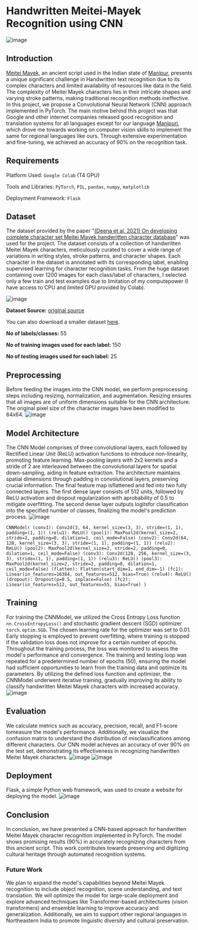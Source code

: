 # Handwritten Meitei-Mayek Recognition using CNN
![image](https://github.com/galax19ksh/Handwritten-Meitei-Mayek-Recognition/assets/112553872/b309a8e6-b327-4046-9afa-28dcb7769ede)

## Introduction
[Meitei Mayek](https://en.wikipedia.org/wiki/Meitei_script), an ancient script used in the Indian state of [Manipur](https://en.wikipedia.org/wiki/Manipur), presents a unique significant challenge in Handwritten text recognition due to its complex characters and limited availability of resources like data in the field. The complexity of Meitei Mayek characters lies in their intricate shapes and varying stroke patterns, making traditional recognition methods ineffective. In this project, we propose a Convolutional Neural Network (CNN) approach implemented in PyTorch. The main motive behind this project was that Google and other internet companies released good recognition and translation systems for all languages except for our language [Manipuri](https://en.wikipedia.org/wiki/Meitei_language), which drove me towards working on computer vision skills to implement the same for regional languages like ours. Through extensive experimentation and fine-tuning, we achieved an accuracy of 90% on the recognition task.

## Requirements

Platform Used: `Google Colab` (T4 GPU)

Tools and Libraries: `PyTorch`, `PIL`, `pandas`, `numpy`, `matplotlib`

Deployment Framework: `Flask`

## Dataset 

The dataset provided by the paper "[(Deena et al, 2021) On developing complete character set Meitei Mayek handwritten character database](https://link.springer.com/article/10.1007/s00371-020-02032-y)" was used for the project. The dataset consists of a collection of handwritten Meitei Mayek characters, meticulously curated to cover a wide range of variations in writing styles, stroke patterns, and character shapes. Each character in the dataset is annotated with its corresponding label, enabling supervised learning for character recognition tasks. From the huge dataset containing over 1200 images for each class/label of characters, I selected only a few train and test examples due to limitation of my computepower (I have access to CPU and limited GPU provided by Colab).

![image](https://github.com/galax19ksh/Handwritten-Meitei-Mayek-Recognition/assets/112553872/c9446458-269c-4f72-8df1-45665cbc89c2)

**Dataset Source:** [original source](http://agnigarh.tezu.ernet.in/~sarat/resources.html)

You can also download a smaller dataset [here](https://drive.google.com/drive/folders/1Y3LL42Ppvqq7W1uglq6_yBHvIiZdwPkB?usp=sharing).

**No of labels/classes:** 55

**No of training images used for each label:** 150

**No of testing images used for each label:** 25

## Preprocessing
Before feeding the images into the CNN model, we perform preprocessing steps including resizing, normalization, and augmentation. Resizing ensures that all images are of uniform dimensions suitable for the CNN architecture. The original pixel size of the character images have been modified to 64x64.
![image](https://github.com/galax19ksh/Handwritten-Meitei-Mayek-Recognition/assets/112553872/9458dc02-8823-4cc7-8228-a07a583753a1)


## Model Architecture
The CNN Model comprises of three convolutional layers, each followed by Rectified Linear Unit (ReLU) activation functions to introduce non-linearity, promoting feature learning. Max-pooling layers with 2x2 kernels and a stride of 2 are interleaved between the convolutional layers for spatial down-sampling, aiding in feature extraction. The architecture maintains spatial dimensions through padding in convolutional layers, preserving crucial information. The final feature map isflattened and fed into two fully connected layers. The first dense layer consists of 512 units, followed by ReLU activation and dropout regularization with aprobability of 0.5 to mitigate overfitting. The second dense layer outputs logitsfor classification into the specified number of classes, finalizing the model's prediction process.
 ![image](https://github.com/galax19ksh/Handwritten-Meitei-Mayek-Recognition/assets/112553872/2e856321-e56b-414c-b57d-c49d1114754c)

`CNNModel(
 (conv1): Conv2d(3, 64, kernel_size=(3, 3), stride=(1, 1), padding=(1, 1))
 (relu1): ReLU()
 (pool1): MaxPool2d(kernel_size=2, stride=2, padding=0, dilation=1,
ceil_mode=False)
 (conv2): Conv2d(64, 128, kernel_size=(3, 3), stride=(1, 1), padding=(1, 1))
 (relu2): ReLU()
 (pool2): MaxPool2d(kernel_size=2, stride=2, padding=0, dilation=1,
ceil_mode=False)
 (conv3): Conv2d(128, 256, kernel_size=(3, 3), stride=(1, 1), padding=(1, 1))
 (relu3): ReLU()
 (pool3): MaxPool2d(kernel_size=2, stride=2, padding=0, dilation=1,
ceil_mode=False)
 (flatten): Flatten(start_dim=1, end_dim=-1)
 (fc1): Linear(in_features=16384, out_features=512, bias=True)
 (relu4): ReLU()
 (dropout): Dropout(p=0.5, inplace=False)
 (fc2): Linear(in_features=512, out_features=55, bias=True)
)`
## Training
For training the CNNModel, we utilized the Cross Entropy Loss function `nn.CrossEntropyLoss()` and stochastic gradient descent (SGD) optimizer `torch.optim.SGD`. The chosen learning rate for the optimizer was set to 0.01. Early stopping is employed to prevent overfitting, where training is stopped if the validation loss does not improve for a certain number of epochs. Throughout the training process, the loss was monitored to assess the model's performance and convergence. The training and testing loop was repeated for a predetermined number of epochs (50), ensuring the model had sufficient opportunities to learn from the training data and optimize its parameters. By utilizing the defined loss function and optimizer, the CNNModel underwent iterative training, gradually improving its ability to classify handwritten Meitei Mayek characters with increased accuracy.
![image](https://github.com/galax19ksh/Handwritten-Meitei-Mayek-Recognition/assets/112553872/88c558b9-4eac-412a-ac66-27dfff7b21c3)

## Evaluation
We calculate metrics such as accuracy, precision, recall, and F1-score tomeasure the model's performance. Additionally, we visualize the confusion matrix to understand the distribution of misclassifications among different characters. Our CNN model achieves an accuracy of over 90% on the test set, demonstrating its effectiveness in recognizing handwritten Meitei Mayek characters.
![image](https://github.com/galax19ksh/Handwritten-Meitei-Mayek-Recognition/assets/112553872/21c57d2c-d13a-4c06-893c-3d3ad60b73ac)
![image](https://github.com/galax19ksh/Handwritten-Meitei-Mayek-Recognition/assets/112553872/3344e592-a749-4504-ac54-3e3a26048fc3)

## Deployment
Flask, a simple Python web framework, was used to create a website for deploying the model.
![image](https://github.com/galax19ksh/Handwritten-Meitei-Mayek-Recognition/assets/112553872/3acc6095-4ffe-403e-92b4-597b6393c31b)

## Conclusion
In conclusion, we have presented a CNN-based approach for handwritten Meitei Mayek character recognition implemented in PyTorch. The model shows promising results (90%) in accurately recognizing characters from this ancient script. This work contributes towards preserving and digitizing cultural heritage through automated recognition systems.

### Future Work
We plan to expand the model's capabilities beyond Meitei Mayek recognition to include object recognition, scene understanding, and text translation. We will optimize the model for large-scale deployment and explore advanced techniques like Transformer-based architectures (vision transformers) and ensemble learning to improve accuracy and generalization. Additionally, we aim to support other regional languages in Northeastern India to promote linguistic diversity and cultural preservation.


